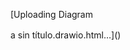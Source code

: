 

[Uploading Diagram<!--[if IE]><meta http-equiv="X-UA-Compatible" content="IE=5,IE=9" ><![endif]-->
<!DOCTYPE html>
<html>
<head>
<title>Diagrama sin título.drawio.html</title>
<meta charset="utf-8"/>
</head>
<body>
<div class="mxgraph" style="max-width:100%;border:1px solid transparent;" data-mxgraph="{&quot;highlight&quot;:&quot;#0000ff&quot;,&quot;nav&quot;:true,&quot;resize&quot;:true,&quot;xml&quot;:&quot;&lt;mxfile host=\&quot;app.diagrams.net\&quot; agent=\&quot;Mozilla/5.0 (Windows NT 10.0; Win64; x64) AppleWebKit/537.36 (KHTML, like Gecko) Chrome/137.0.0.0 Safari/537.36\&quot; version=\&quot;27.1.6\&quot;&gt;&lt;diagram name=\&quot;Página-1\&quot; id=\&quot;18sqVD3K8Wd4RrC9yBUn\&quot;&gt;&lt;mxGraphModel dx=\&quot;3389\&quot; dy=\&quot;2271\&quot; grid=\&quot;1\&quot; gridSize=\&quot;10\&quot; guides=\&quot;1\&quot; tooltips=\&quot;1\&quot; connect=\&quot;1\&quot; arrows=\&quot;1\&quot; fold=\&quot;1\&quot; page=\&quot;1\&quot; pageScale=\&quot;1\&quot; pageWidth=\&quot;827\&quot; pageHeight=\&quot;1169\&quot; math=\&quot;0\&quot; shadow=\&quot;0\&quot;&gt;&lt;root&gt;&lt;mxCell id=\&quot;0\&quot;/&gt;&lt;mxCell id=\&quot;1\&quot; parent=\&quot;0\&quot;/&gt;&lt;mxCell id=\&quot;JJP66AKWS7H2v_ormio2-1\&quot; value=\&quot;&amp;lt;font style=&amp;quot;font-size: 13px; color: light-dark(rgb(0, 0, 0), rgb(0, 0, 0));&amp;quot;&amp;gt;Public API Gateway&amp;lt;/font&amp;gt;\&quot; style=\&quot;rounded=1;whiteSpace=wrap;html=1;fillColor=light-dark(#FFFFFF,#00FFFF);\&quot; parent=\&quot;1\&quot; vertex=\&quot;1\&quot;&gt;&lt;mxGeometry x=\&quot;30\&quot; y=\&quot;50\&quot; width=\&quot;180\&quot; height=\&quot;50\&quot; as=\&quot;geometry\&quot;/&gt;&lt;/mxCell&gt;&lt;mxCell id=\&quot;JJP66AKWS7H2v_ormio2-2\&quot; value=\&quot;Registro Cliente/&amp;lt;div&amp;gt;Transportista&amp;lt;/div&amp;gt;\&quot; style=\&quot;shape=process;whiteSpace=wrap;html=1;backgroundOutline=1;\&quot; parent=\&quot;1\&quot; vertex=\&quot;1\&quot;&gt;&lt;mxGeometry x=\&quot;62.5\&quot; y=\&quot;204\&quot; width=\&quot;115\&quot; height=\&quot;30\&quot; as=\&quot;geometry\&quot;/&gt;&lt;/mxCell&gt;&lt;mxCell id=\&quot;JJP66AKWS7H2v_ormio2-3\&quot; value=\&quot;Login Cliente/&amp;lt;div&amp;gt;Transportista&amp;lt;/div&amp;gt;\&quot; style=\&quot;shape=process;whiteSpace=wrap;html=1;backgroundOutline=1;\&quot; parent=\&quot;1\&quot; vertex=\&quot;1\&quot;&gt;&lt;mxGeometry x=\&quot;60\&quot; y=\&quot;140\&quot; width=\&quot;120\&quot; height=\&quot;30\&quot; as=\&quot;geometry\&quot;/&gt;&lt;/mxCell&gt;&lt;mxCell id=\&quot;JJP66AKWS7H2v_ormio2-5\&quot; value=\&quot;Users DB\&quot; style=\&quot;shape=cylinder3;whiteSpace=wrap;html=1;boundedLbl=1;backgroundOutline=1;size=15;fillColor=light-dark(#FFFFFF,#999999);\&quot; parent=\&quot;1\&quot; vertex=\&quot;1\&quot;&gt;&lt;mxGeometry x=\&quot;540\&quot; y=\&quot;350\&quot; width=\&quot;50\&quot; height=\&quot;60\&quot; as=\&quot;geometry\&quot;/&gt;&lt;/mxCell&gt;&lt;mxCell id=\&quot;JJP66AKWS7H2v_ormio2-23\&quot; value=\&quot;&amp;lt;b&amp;gt;Auth Microservice&amp;lt;/b&amp;gt;\&quot; style=\&quot;swimlane;fontStyle=0;childLayout=stackLayout;horizontal=1;startSize=26;fillColor=light-dark(transparent,#FF00FF);horizontalStack=0;resizeParent=1;resizeParentMax=0;resizeLast=0;collapsible=1;marginBottom=0;whiteSpace=wrap;html=1;\&quot; parent=\&quot;1\&quot; vertex=\&quot;1\&quot;&gt;&lt;mxGeometry x=\&quot;300\&quot; y=\&quot;130\&quot; width=\&quot;140\&quot; height=\&quot;104\&quot; as=\&quot;geometry\&quot;/&gt;&lt;/mxCell&gt;&lt;mxCell id=\&quot;JJP66AKWS7H2v_ormio2-27\&quot; value=\&quot;+ Login con Google&amp;lt;div&amp;gt;&amp;lt;br&amp;gt;&amp;lt;/div&amp;gt;\&quot; style=\&quot;text;strokeColor=none;fillColor=none;align=left;verticalAlign=top;spacingLeft=4;spacingRight=4;overflow=hidden;rotatable=0;points=[[0,0.5],[1,0.5]];portConstraint=eastwest;whiteSpace=wrap;html=1;\&quot; parent=\&quot;JJP66AKWS7H2v_ormio2-23\&quot; vertex=\&quot;1\&quot;&gt;&lt;mxGeometry y=\&quot;26\&quot; width=\&quot;140\&quot; height=\&quot;26\&quot; as=\&quot;geometry\&quot;/&gt;&lt;/mxCell&gt;&lt;mxCell id=\&quot;JJP66AKWS7H2v_ormio2-28\&quot; value=\&quot;+ Genera Token\&quot; style=\&quot;text;strokeColor=none;fillColor=none;align=left;verticalAlign=top;spacingLeft=4;spacingRight=4;overflow=hidden;rotatable=0;points=[[0,0.5],[1,0.5]];portConstraint=eastwest;whiteSpace=wrap;html=1;\&quot; parent=\&quot;JJP66AKWS7H2v_ormio2-23\&quot; vertex=\&quot;1\&quot;&gt;&lt;mxGeometry y=\&quot;52\&quot; width=\&quot;140\&quot; height=\&quot;26\&quot; as=\&quot;geometry\&quot;/&gt;&lt;/mxCell&gt;&lt;mxCell id=\&quot;JJP66AKWS7H2v_ormio2-24\&quot; value=\&quot;+ Refrescar Token&amp;lt;div&amp;gt;&amp;lt;br&amp;gt;&amp;lt;/div&amp;gt;\&quot; style=\&quot;text;strokeColor=none;fillColor=none;align=left;verticalAlign=top;spacingLeft=4;spacingRight=4;overflow=hidden;rotatable=0;points=[[0,0.5],[1,0.5]];portConstraint=eastwest;whiteSpace=wrap;html=1;\&quot; parent=\&quot;JJP66AKWS7H2v_ormio2-23\&quot; vertex=\&quot;1\&quot;&gt;&lt;mxGeometry y=\&quot;78\&quot; width=\&quot;140\&quot; height=\&quot;26\&quot; as=\&quot;geometry\&quot;/&gt;&lt;/mxCell&gt;&lt;mxCell id=\&quot;JJP66AKWS7H2v_ormio2-33\&quot; value=\&quot;\&quot; style=\&quot;endArrow=classic;html=1;rounded=0;entryX=0;entryY=0;entryDx=0;entryDy=37.5;entryPerimeter=0;\&quot; parent=\&quot;1\&quot; source=\&quot;tLHsuO3LZoOHKUNuWfn9-1\&quot; target=\&quot;JJP66AKWS7H2v_ormio2-5\&quot; edge=\&quot;1\&quot;&gt;&lt;mxGeometry width=\&quot;50\&quot; height=\&quot;50\&quot; relative=\&quot;1\&quot; as=\&quot;geometry\&quot;&gt;&lt;mxPoint x=\&quot;470\&quot; y=\&quot;261.29999999999995\&quot; as=\&quot;sourcePoint\&quot;/&gt;&lt;mxPoint x=\&quot;550\&quot; y=\&quot;303\&quot; as=\&quot;targetPoint\&quot;/&gt;&lt;/mxGeometry&gt;&lt;/mxCell&gt;&lt;mxCell id=\&quot;tLHsuO3LZoOHKUNuWfn9-1\&quot; value=\&quot;User Microservice\&quot; style=\&quot;swimlane;fontStyle=1;align=center;verticalAlign=top;childLayout=stackLayout;horizontal=1;startSize=26;horizontalStack=0;resizeParent=1;resizeParentMax=0;resizeLast=0;collapsible=1;marginBottom=0;whiteSpace=wrap;html=1;fillColor=light-dark(#FFFFFF,#FF00FF);\&quot; parent=\&quot;1\&quot; vertex=\&quot;1\&quot;&gt;&lt;mxGeometry x=\&quot;275\&quot; y=\&quot;283\&quot; width=\&quot;190\&quot; height=\&quot;210\&quot; as=\&quot;geometry\&quot;/&gt;&lt;/mxCell&gt;&lt;mxCell id=\&quot;tLHsuO3LZoOHKUNuWfn9-5\&quot; value=\&quot;+ Entidad: Usuario\&quot; style=\&quot;text;strokeColor=none;fillColor=none;align=left;verticalAlign=top;spacingLeft=4;spacingRight=4;overflow=hidden;rotatable=0;points=[[0,0.5],[1,0.5]];portConstraint=eastwest;whiteSpace=wrap;html=1;\&quot; parent=\&quot;tLHsuO3LZoOHKUNuWfn9-1\&quot; vertex=\&quot;1\&quot;&gt;&lt;mxGeometry y=\&quot;26\&quot; width=\&quot;190\&quot; height=\&quot;26\&quot; as=\&quot;geometry\&quot;/&gt;&lt;/mxCell&gt;&lt;mxCell id=\&quot;tLHsuO3LZoOHKUNuWfn9-2\&quot; value=\&quot;+ Entidad: Cliente : Usuario\&quot; style=\&quot;text;strokeColor=none;fillColor=none;align=left;verticalAlign=top;spacingLeft=4;spacingRight=4;overflow=hidden;rotatable=0;points=[[0,0.5],[1,0.5]];portConstraint=eastwest;whiteSpace=wrap;html=1;\&quot; parent=\&quot;tLHsuO3LZoOHKUNuWfn9-1\&quot; vertex=\&quot;1\&quot;&gt;&lt;mxGeometry y=\&quot;52\&quot; width=\&quot;190\&quot; height=\&quot;26\&quot; as=\&quot;geometry\&quot;/&gt;&lt;/mxCell&gt;&lt;mxCell id=\&quot;tLHsuO3LZoOHKUNuWfn9-6\&quot; value=\&quot;+ Entidad: Transportista : Usuario\&quot; style=\&quot;text;strokeColor=none;fillColor=none;align=left;verticalAlign=top;spacingLeft=4;spacingRight=4;overflow=hidden;rotatable=0;points=[[0,0.5],[1,0.5]];portConstraint=eastwest;whiteSpace=wrap;html=1;\&quot; parent=\&quot;tLHsuO3LZoOHKUNuWfn9-1\&quot; vertex=\&quot;1\&quot;&gt;&lt;mxGeometry y=\&quot;78\&quot; width=\&quot;190\&quot; height=\&quot;26\&quot; as=\&quot;geometry\&quot;/&gt;&lt;/mxCell&gt;&lt;mxCell id=\&quot;tLHsuO3LZoOHKUNuWfn9-3\&quot; value=\&quot;\&quot; style=\&quot;line;strokeWidth=1;fillColor=none;align=left;verticalAlign=middle;spacingTop=-1;spacingLeft=3;spacingRight=3;rotatable=0;labelPosition=right;points=[];portConstraint=eastwest;strokeColor=inherit;\&quot; parent=\&quot;tLHsuO3LZoOHKUNuWfn9-1\&quot; vertex=\&quot;1\&quot;&gt;&lt;mxGeometry y=\&quot;104\&quot; width=\&quot;190\&quot; height=\&quot;8\&quot; as=\&quot;geometry\&quot;/&gt;&lt;/mxCell&gt;&lt;mxCell id=\&quot;tLHsuO3LZoOHKUNuWfn9-7\&quot; value=\&quot;+ Get Usuario\&quot; style=\&quot;text;strokeColor=none;fillColor=none;align=left;verticalAlign=top;spacingLeft=4;spacingRight=4;overflow=hidden;rotatable=0;points=[[0,0.5],[1,0.5]];portConstraint=eastwest;whiteSpace=wrap;html=1;\&quot; parent=\&quot;tLHsuO3LZoOHKUNuWfn9-1\&quot; vertex=\&quot;1\&quot;&gt;&lt;mxGeometry y=\&quot;112\&quot; width=\&quot;190\&quot; height=\&quot;26\&quot; as=\&quot;geometry\&quot;/&gt;&lt;/mxCell&gt;&lt;mxCell id=\&quot;eP5nTDJ1uDGnBU0iKhsH-36\&quot; value=\&quot;+ Crear Usuario\&quot; style=\&quot;text;strokeColor=none;fillColor=none;align=left;verticalAlign=top;spacingLeft=4;spacingRight=4;overflow=hidden;rotatable=0;points=[[0,0.5],[1,0.5]];portConstraint=eastwest;whiteSpace=wrap;html=1;\&quot; parent=\&quot;tLHsuO3LZoOHKUNuWfn9-1\&quot; vertex=\&quot;1\&quot;&gt;&lt;mxGeometry y=\&quot;138\&quot; width=\&quot;190\&quot; height=\&quot;26\&quot; as=\&quot;geometry\&quot;/&gt;&lt;/mxCell&gt;&lt;mxCell id=\&quot;tLHsuO3LZoOHKUNuWfn9-4\&quot; value=\&quot;+ Cambiar estado del transportista a verficado\&quot; style=\&quot;text;strokeColor=none;fillColor=none;align=left;verticalAlign=top;spacingLeft=4;spacingRight=4;overflow=hidden;rotatable=0;points=[[0,0.5],[1,0.5]];portConstraint=eastwest;whiteSpace=wrap;html=1;\&quot; parent=\&quot;tLHsuO3LZoOHKUNuWfn9-1\&quot; vertex=\&quot;1\&quot;&gt;&lt;mxGeometry y=\&quot;164\&quot; width=\&quot;190\&quot; height=\&quot;46\&quot; as=\&quot;geometry\&quot;/&gt;&lt;/mxCell&gt;&lt;mxCell id=\&quot;tLHsuO3LZoOHKUNuWfn9-8\&quot; value=\&quot;Verificacion Transportista\&quot; style=\&quot;shape=process;whiteSpace=wrap;html=1;backgroundOutline=1;\&quot; parent=\&quot;1\&quot; vertex=\&quot;1\&quot;&gt;&lt;mxGeometry x=\&quot;62.5\&quot; y=\&quot;580\&quot; width=\&quot;115\&quot; height=\&quot;30\&quot; as=\&quot;geometry\&quot;/&gt;&lt;/mxCell&gt;&lt;mxCell id=\&quot;tLHsuO3LZoOHKUNuWfn9-9\&quot; value=\&quot;Verificacion Vehiculo\&quot; style=\&quot;shape=process;whiteSpace=wrap;html=1;backgroundOutline=1;\&quot; parent=\&quot;1\&quot; vertex=\&quot;1\&quot;&gt;&lt;mxGeometry x=\&quot;62.5\&quot; y=\&quot;625\&quot; width=\&quot;115\&quot; height=\&quot;30\&quot; as=\&quot;geometry\&quot;/&gt;&lt;/mxCell&gt;&lt;mxCell id=\&quot;tLHsuO3LZoOHKUNuWfn9-12\&quot; value=\&quot;\&quot; style=\&quot;ellipse;whiteSpace=wrap;html=1;align=center;aspect=fixed;fillColor=none;strokeColor=none;resizable=0;perimeter=centerPerimeter;rotatable=0;allowArrows=0;points=[];outlineConnect=1;\&quot; parent=\&quot;1\&quot; vertex=\&quot;1\&quot;&gt;&lt;mxGeometry x=\&quot;240\&quot; y=\&quot;130\&quot; width=\&quot;10\&quot; height=\&quot;10\&quot; as=\&quot;geometry\&quot;/&gt;&lt;/mxCell&gt;&lt;mxCell id=\&quot;tLHsuO3LZoOHKUNuWfn9-28\&quot; value=\&quot;Verify Microservice\&quot; style=\&quot;swimlane;fontStyle=1;align=center;verticalAlign=top;childLayout=stackLayout;horizontal=1;startSize=26;horizontalStack=0;resizeParent=1;resizeParentMax=0;resizeLast=0;collapsible=1;marginBottom=0;whiteSpace=wrap;html=1;fillColor=light-dark(#FFFFFF,#FF00FF);\&quot; parent=\&quot;1\&quot; vertex=\&quot;1\&quot;&gt;&lt;mxGeometry x=\&quot;275\&quot; y=\&quot;545\&quot; width=\&quot;220\&quot; height=\&quot;190\&quot; as=\&quot;geometry\&quot;/&gt;&lt;/mxCell&gt;&lt;mxCell id=\&quot;tLHsuO3LZoOHKUNuWfn9-29\&quot; value=\&quot;+ Entidad: Credenciales Transportista\&quot; style=\&quot;text;strokeColor=none;fillColor=none;align=left;verticalAlign=top;spacingLeft=4;spacingRight=4;overflow=hidden;rotatable=0;points=[[0,0.5],[1,0.5]];portConstraint=eastwest;whiteSpace=wrap;html=1;\&quot; parent=\&quot;tLHsuO3LZoOHKUNuWfn9-28\&quot; vertex=\&quot;1\&quot;&gt;&lt;mxGeometry y=\&quot;26\&quot; width=\&quot;220\&quot; height=\&quot;24\&quot; as=\&quot;geometry\&quot;/&gt;&lt;/mxCell&gt;&lt;mxCell id=\&quot;tLHsuO3LZoOHKUNuWfn9-30\&quot; value=\&quot;+ Entidad: Credenciales Vehiculo\&quot; style=\&quot;text;strokeColor=none;fillColor=none;align=left;verticalAlign=top;spacingLeft=4;spacingRight=4;overflow=hidden;rotatable=0;points=[[0,0.5],[1,0.5]];portConstraint=eastwest;whiteSpace=wrap;html=1;\&quot; parent=\&quot;tLHsuO3LZoOHKUNuWfn9-28\&quot; vertex=\&quot;1\&quot;&gt;&lt;mxGeometry y=\&quot;50\&quot; width=\&quot;220\&quot; height=\&quot;26\&quot; as=\&quot;geometry\&quot;/&gt;&lt;/mxCell&gt;&lt;mxCell id=\&quot;tLHsuO3LZoOHKUNuWfn9-32\&quot; value=\&quot;\&quot; style=\&quot;line;strokeWidth=1;fillColor=none;align=left;verticalAlign=middle;spacingTop=-1;spacingLeft=3;spacingRight=3;rotatable=0;labelPosition=right;points=[];portConstraint=eastwest;strokeColor=inherit;\&quot; parent=\&quot;tLHsuO3LZoOHKUNuWfn9-28\&quot; vertex=\&quot;1\&quot;&gt;&lt;mxGeometry y=\&quot;76\&quot; width=\&quot;220\&quot; height=\&quot;8\&quot; as=\&quot;geometry\&quot;/&gt;&lt;/mxCell&gt;&lt;mxCell id=\&quot;tLHsuO3LZoOHKUNuWfn9-33\&quot; value=\&quot;+ Verificar usuario\&quot; style=\&quot;text;strokeColor=none;fillColor=none;align=left;verticalAlign=top;spacingLeft=4;spacingRight=4;overflow=hidden;rotatable=0;points=[[0,0.5],[1,0.5]];portConstraint=eastwest;whiteSpace=wrap;html=1;\&quot; parent=\&quot;tLHsuO3LZoOHKUNuWfn9-28\&quot; vertex=\&quot;1\&quot;&gt;&lt;mxGeometry y=\&quot;84\&quot; width=\&quot;220\&quot; height=\&quot;26\&quot; as=\&quot;geometry\&quot;/&gt;&lt;/mxCell&gt;&lt;mxCell id=\&quot;tLHsuO3LZoOHKUNuWfn9-34\&quot; value=\&quot;+ Verificar Vehiculo\&quot; style=\&quot;text;strokeColor=none;fillColor=none;align=left;verticalAlign=top;spacingLeft=4;spacingRight=4;overflow=hidden;rotatable=0;points=[[0,0.5],[1,0.5]];portConstraint=eastwest;whiteSpace=wrap;html=1;\&quot; parent=\&quot;tLHsuO3LZoOHKUNuWfn9-28\&quot; vertex=\&quot;1\&quot;&gt;&lt;mxGeometry y=\&quot;110\&quot; width=\&quot;220\&quot; height=\&quot;26\&quot; as=\&quot;geometry\&quot;/&gt;&lt;/mxCell&gt;&lt;mxCell id=\&quot;d8EOn4iWE2OrcgZmSFEP-36\&quot; value=\&quot;\&quot; style=\&quot;line;strokeWidth=1;fillColor=none;align=left;verticalAlign=middle;spacingTop=-1;spacingLeft=3;spacingRight=3;rotatable=0;labelPosition=right;points=[];portConstraint=eastwest;strokeColor=inherit;\&quot; vertex=\&quot;1\&quot; parent=\&quot;tLHsuO3LZoOHKUNuWfn9-28\&quot;&gt;&lt;mxGeometry y=\&quot;136\&quot; width=\&quot;220\&quot; height=\&quot;8\&quot; as=\&quot;geometry\&quot;/&gt;&lt;/mxCell&gt;&lt;mxCell id=\&quot;d8EOn4iWE2OrcgZmSFEP-37\&quot; value=\&quot;+ Evento: Notificar Verificaciones completadas\&quot; style=\&quot;text;strokeColor=none;fillColor=none;align=left;verticalAlign=top;spacingLeft=4;spacingRight=4;overflow=hidden;rotatable=0;points=[[0,0.5],[1,0.5]];portConstraint=eastwest;whiteSpace=wrap;html=1;\&quot; vertex=\&quot;1\&quot; parent=\&quot;tLHsuO3LZoOHKUNuWfn9-28\&quot;&gt;&lt;mxGeometry y=\&quot;144\&quot; width=\&quot;220\&quot; height=\&quot;46\&quot; as=\&quot;geometry\&quot;/&gt;&lt;/mxCell&gt;&lt;mxCell id=\&quot;tLHsuO3LZoOHKUNuWfn9-35\&quot; value=\&quot;\&quot; style=\&quot;endArrow=classic;startArrow=classic;html=1;rounded=0;\&quot; parent=\&quot;1\&quot; source=\&quot;tLHsuO3LZoOHKUNuWfn9-1\&quot; target=\&quot;JJP66AKWS7H2v_ormio2-23\&quot; edge=\&quot;1\&quot;&gt;&lt;mxGeometry width=\&quot;50\&quot; height=\&quot;50\&quot; relative=\&quot;1\&quot; as=\&quot;geometry\&quot;&gt;&lt;mxPoint x=\&quot;280\&quot; y=\&quot;253\&quot; as=\&quot;sourcePoint\&quot;/&gt;&lt;mxPoint x=\&quot;330\&quot; y=\&quot;203\&quot; as=\&quot;targetPoint\&quot;/&gt;&lt;/mxGeometry&gt;&lt;/mxCell&gt;&lt;mxCell id=\&quot;tLHsuO3LZoOHKUNuWfn9-36\&quot; value=\&quot;\&quot; style=\&quot;endArrow=classic;html=1;rounded=0;edgeStyle=orthogonalEdgeStyle;curved=1;\&quot; parent=\&quot;1\&quot; source=\&quot;JJP66AKWS7H2v_ormio2-3\&quot; target=\&quot;JJP66AKWS7H2v_ormio2-23\&quot; edge=\&quot;1\&quot;&gt;&lt;mxGeometry width=\&quot;50\&quot; height=\&quot;50\&quot; relative=\&quot;1\&quot; as=\&quot;geometry\&quot;&gt;&lt;mxPoint x=\&quot;230\&quot; y=\&quot;243\&quot; as=\&quot;sourcePoint\&quot;/&gt;&lt;mxPoint x=\&quot;280\&quot; y=\&quot;193\&quot; as=\&quot;targetPoint\&quot;/&gt;&lt;/mxGeometry&gt;&lt;/mxCell&gt;&lt;mxCell id=\&quot;tLHsuO3LZoOHKUNuWfn9-38\&quot; value=\&quot;\&quot; style=\&quot;endArrow=classic;html=1;rounded=0;edgeStyle=orthogonalEdgeStyle;curved=1;\&quot; parent=\&quot;1\&quot; source=\&quot;tLHsuO3LZoOHKUNuWfn9-8\&quot; target=\&quot;tLHsuO3LZoOHKUNuWfn9-28\&quot; edge=\&quot;1\&quot;&gt;&lt;mxGeometry width=\&quot;50\&quot; height=\&quot;50\&quot; relative=\&quot;1\&quot; as=\&quot;geometry\&quot;&gt;&lt;mxPoint x=\&quot;190\&quot; y=\&quot;290\&quot; as=\&quot;sourcePoint\&quot;/&gt;&lt;mxPoint x=\&quot;240\&quot; y=\&quot;240\&quot; as=\&quot;targetPoint\&quot;/&gt;&lt;/mxGeometry&gt;&lt;/mxCell&gt;&lt;mxCell id=\&quot;tLHsuO3LZoOHKUNuWfn9-39\&quot; value=\&quot;\&quot; style=\&quot;endArrow=classic;html=1;rounded=0;edgeStyle=orthogonalEdgeStyle;curved=1;\&quot; parent=\&quot;1\&quot; source=\&quot;tLHsuO3LZoOHKUNuWfn9-9\&quot; target=\&quot;tLHsuO3LZoOHKUNuWfn9-28\&quot; edge=\&quot;1\&quot;&gt;&lt;mxGeometry width=\&quot;50\&quot; height=\&quot;50\&quot; relative=\&quot;1\&quot; as=\&quot;geometry\&quot;&gt;&lt;mxPoint x=\&quot;310\&quot; y=\&quot;380\&quot; as=\&quot;sourcePoint\&quot;/&gt;&lt;mxPoint x=\&quot;485\&quot; y=\&quot;509\&quot; as=\&quot;targetPoint\&quot;/&gt;&lt;/mxGeometry&gt;&lt;/mxCell&gt;&lt;mxCell id=\&quot;eP5nTDJ1uDGnBU0iKhsH-1\&quot; value=\&quot;Crear Envio\&quot; style=\&quot;shape=process;whiteSpace=wrap;html=1;backgroundOutline=1;\&quot; parent=\&quot;1\&quot; vertex=\&quot;1\&quot;&gt;&lt;mxGeometry x=\&quot;62.5\&quot; y=\&quot;373\&quot; width=\&quot;120\&quot; height=\&quot;30\&quot; as=\&quot;geometry\&quot;/&gt;&lt;/mxCell&gt;&lt;mxCell id=\&quot;eP5nTDJ1uDGnBU0iKhsH-2\&quot; value=\&quot;&amp;lt;span style=&amp;quot;font-size: 13px;&amp;quot;&amp;gt;&amp;lt;font style=&amp;quot;color: light-dark(rgb(0, 0, 0), rgb(0, 0, 0));&amp;quot;&amp;gt;Cliente Web&amp;lt;/font&amp;gt;&amp;lt;/span&amp;gt;\&quot; style=\&quot;rounded=1;whiteSpace=wrap;html=1;fillColor=light-dark(#FFFFFF,#FFFF00);\&quot; parent=\&quot;1\&quot; vertex=\&quot;1\&quot;&gt;&lt;mxGeometry x=\&quot;182.5\&quot; y=\&quot;-70\&quot; width=\&quot;180\&quot; height=\&quot;50\&quot; as=\&quot;geometry\&quot;/&gt;&lt;/mxCell&gt;&lt;mxCell id=\&quot;eP5nTDJ1uDGnBU0iKhsH-3\&quot; value=\&quot;&amp;lt;span style=&amp;quot;font-size: 13px;&amp;quot;&amp;gt;&amp;lt;font style=&amp;quot;color: light-dark(rgb(0, 0, 0), rgb(0, 0, 0));&amp;quot;&amp;gt;Cliente Mobile&amp;lt;/font&amp;gt;&amp;lt;/span&amp;gt;\&quot; style=\&quot;rounded=1;whiteSpace=wrap;html=1;fillColor=light-dark(#FFFFFF,#FFFF00);\&quot; parent=\&quot;1\&quot; vertex=\&quot;1\&quot;&gt;&lt;mxGeometry x=\&quot;-127.5\&quot; y=\&quot;-70\&quot; width=\&quot;180\&quot; height=\&quot;50\&quot; as=\&quot;geometry\&quot;/&gt;&lt;/mxCell&gt;&lt;mxCell id=\&quot;eP5nTDJ1uDGnBU0iKhsH-4\&quot; value=\&quot;\&quot; style=\&quot;curved=1;endArrow=classic;html=1;rounded=0;edgeStyle=orthogonalEdgeStyle;\&quot; parent=\&quot;1\&quot; source=\&quot;eP5nTDJ1uDGnBU0iKhsH-3\&quot; target=\&quot;JJP66AKWS7H2v_ormio2-1\&quot; edge=\&quot;1\&quot;&gt;&lt;mxGeometry width=\&quot;50\&quot; height=\&quot;50\&quot; relative=\&quot;1\&quot; as=\&quot;geometry\&quot;&gt;&lt;mxPoint x=\&quot;-130\&quot; y=\&quot;60\&quot; as=\&quot;sourcePoint\&quot;/&gt;&lt;mxPoint x=\&quot;-40\&quot; y=\&quot;30\&quot; as=\&quot;targetPoint\&quot;/&gt;&lt;/mxGeometry&gt;&lt;/mxCell&gt;&lt;mxCell id=\&quot;eP5nTDJ1uDGnBU0iKhsH-5\&quot; value=\&quot;\&quot; style=\&quot;curved=1;endArrow=classic;html=1;rounded=0;edgeStyle=orthogonalEdgeStyle;entryX=0.5;entryY=0;entryDx=0;entryDy=0;\&quot; parent=\&quot;1\&quot; source=\&quot;eP5nTDJ1uDGnBU0iKhsH-2\&quot; target=\&quot;JJP66AKWS7H2v_ormio2-1\&quot; edge=\&quot;1\&quot;&gt;&lt;mxGeometry width=\&quot;50\&quot; height=\&quot;50\&quot; relative=\&quot;1\&quot; as=\&quot;geometry\&quot;&gt;&lt;mxPoint x=\&quot;200\&quot; y=\&quot;-60\&quot; as=\&quot;sourcePoint\&quot;/&gt;&lt;mxPoint x=\&quot;360\&quot; y=\&quot;20\&quot; as=\&quot;targetPoint\&quot;/&gt;&lt;/mxGeometry&gt;&lt;/mxCell&gt;&lt;mxCell id=\&quot;eP5nTDJ1uDGnBU0iKhsH-6\&quot; value=\&quot;\&quot; style=\&quot;endArrow=classic;html=1;rounded=0;edgeStyle=orthogonalEdgeStyle;curved=1;\&quot; parent=\&quot;1\&quot; source=\&quot;JJP66AKWS7H2v_ormio2-2\&quot; target=\&quot;JJP66AKWS7H2v_ormio2-23\&quot; edge=\&quot;1\&quot;&gt;&lt;mxGeometry width=\&quot;50\&quot; height=\&quot;50\&quot; relative=\&quot;1\&quot; as=\&quot;geometry\&quot;&gt;&lt;mxPoint x=\&quot;190\&quot; y=\&quot;193\&quot; as=\&quot;sourcePoint\&quot;/&gt;&lt;mxPoint x=\&quot;290\&quot; y=\&quot;236\&quot; as=\&quot;targetPoint\&quot;/&gt;&lt;/mxGeometry&gt;&lt;/mxCell&gt;&lt;mxCell id=\&quot;eP5nTDJ1uDGnBU0iKhsH-9\&quot; value=\&quot;Modificar Envio\&quot; style=\&quot;shape=process;whiteSpace=wrap;html=1;backgroundOutline=1;\&quot; parent=\&quot;1\&quot; vertex=\&quot;1\&quot;&gt;&lt;mxGeometry x=\&quot;62.5\&quot; y=\&quot;420\&quot; width=\&quot;120\&quot; height=\&quot;30\&quot; as=\&quot;geometry\&quot;/&gt;&lt;/mxCell&gt;&lt;mxCell id=\&quot;eP5nTDJ1uDGnBU0iKhsH-10\&quot; value=\&quot;Publicar Envio\&quot; style=\&quot;shape=process;whiteSpace=wrap;html=1;backgroundOutline=1;\&quot; parent=\&quot;1\&quot; vertex=\&quot;1\&quot;&gt;&lt;mxGeometry x=\&quot;62.5\&quot; y=\&quot;463\&quot; width=\&quot;120\&quot; height=\&quot;30\&quot; as=\&quot;geometry\&quot;/&gt;&lt;/mxCell&gt;&lt;mxCell id=\&quot;eP5nTDJ1uDGnBU0iKhsH-11\&quot; value=\&quot;Envios Microservice\&quot; style=\&quot;swimlane;fontStyle=1;align=center;verticalAlign=top;childLayout=stackLayout;horizontal=1;startSize=26;horizontalStack=0;resizeParent=1;resizeParentMax=0;resizeLast=0;collapsible=1;marginBottom=0;whiteSpace=wrap;html=1;fillColor=light-dark(#FFFFFF,#FF00FF);\&quot; parent=\&quot;1\&quot; vertex=\&quot;1\&quot;&gt;&lt;mxGeometry x=\&quot;-220\&quot; y=\&quot;345\&quot; width=\&quot;180\&quot; height=\&quot;210\&quot; as=\&quot;geometry\&quot;/&gt;&lt;/mxCell&gt;&lt;mxCell id=\&quot;eP5nTDJ1uDGnBU0iKhsH-12\&quot; value=\&quot;+ Entidad: SolicitudEnvio\&quot; style=\&quot;text;strokeColor=none;fillColor=none;align=left;verticalAlign=top;spacingLeft=4;spacingRight=4;overflow=hidden;rotatable=0;points=[[0,0.5],[1,0.5]];portConstraint=eastwest;whiteSpace=wrap;html=1;\&quot; parent=\&quot;eP5nTDJ1uDGnBU0iKhsH-11\&quot; vertex=\&quot;1\&quot;&gt;&lt;mxGeometry y=\&quot;26\&quot; width=\&quot;180\&quot; height=\&quot;26\&quot; as=\&quot;geometry\&quot;/&gt;&lt;/mxCell&gt;&lt;mxCell id=\&quot;eP5nTDJ1uDGnBU0iKhsH-22\&quot; value=\&quot;+ Entidad: Paquete\&quot; style=\&quot;text;strokeColor=none;fillColor=none;align=left;verticalAlign=top;spacingLeft=4;spacingRight=4;overflow=hidden;rotatable=0;points=[[0,0.5],[1,0.5]];portConstraint=eastwest;whiteSpace=wrap;html=1;\&quot; parent=\&quot;eP5nTDJ1uDGnBU0iKhsH-11\&quot; vertex=\&quot;1\&quot;&gt;&lt;mxGeometry y=\&quot;52\&quot; width=\&quot;180\&quot; height=\&quot;26\&quot; as=\&quot;geometry\&quot;/&gt;&lt;/mxCell&gt;&lt;mxCell id=\&quot;eP5nTDJ1uDGnBU0iKhsH-14\&quot; value=\&quot;\&quot; style=\&quot;line;strokeWidth=1;fillColor=none;align=left;verticalAlign=middle;spacingTop=-1;spacingLeft=3;spacingRight=3;rotatable=0;labelPosition=right;points=[];portConstraint=eastwest;strokeColor=inherit;\&quot; parent=\&quot;eP5nTDJ1uDGnBU0iKhsH-11\&quot; vertex=\&quot;1\&quot;&gt;&lt;mxGeometry y=\&quot;78\&quot; width=\&quot;180\&quot; height=\&quot;8\&quot; as=\&quot;geometry\&quot;/&gt;&lt;/mxCell&gt;&lt;mxCell id=\&quot;eP5nTDJ1uDGnBU0iKhsH-15\&quot; value=\&quot;+ Crear Solicitud\&quot; style=\&quot;text;strokeColor=none;fillColor=none;align=left;verticalAlign=top;spacingLeft=4;spacingRight=4;overflow=hidden;rotatable=0;points=[[0,0.5],[1,0.5]];portConstraint=eastwest;whiteSpace=wrap;html=1;\&quot; parent=\&quot;eP5nTDJ1uDGnBU0iKhsH-11\&quot; vertex=\&quot;1\&quot;&gt;&lt;mxGeometry y=\&quot;86\&quot; width=\&quot;180\&quot; height=\&quot;26\&quot; as=\&quot;geometry\&quot;/&gt;&lt;/mxCell&gt;&lt;mxCell id=\&quot;eP5nTDJ1uDGnBU0iKhsH-38\&quot; value=\&quot;+ Modificar Solicitud\&quot; style=\&quot;text;strokeColor=none;fillColor=none;align=left;verticalAlign=top;spacingLeft=4;spacingRight=4;overflow=hidden;rotatable=0;points=[[0,0.5],[1,0.5]];portConstraint=eastwest;whiteSpace=wrap;html=1;\&quot; parent=\&quot;eP5nTDJ1uDGnBU0iKhsH-11\&quot; vertex=\&quot;1\&quot;&gt;&lt;mxGeometry y=\&quot;112\&quot; width=\&quot;180\&quot; height=\&quot;26\&quot; as=\&quot;geometry\&quot;/&gt;&lt;/mxCell&gt;&lt;mxCell id=\&quot;eP5nTDJ1uDGnBU0iKhsH-35\&quot; value=\&quot;+ Añadir Paquete\&quot; style=\&quot;text;strokeColor=none;fillColor=none;align=left;verticalAlign=top;spacingLeft=4;spacingRight=4;overflow=hidden;rotatable=0;points=[[0,0.5],[1,0.5]];portConstraint=eastwest;whiteSpace=wrap;html=1;\&quot; parent=\&quot;eP5nTDJ1uDGnBU0iKhsH-11\&quot; vertex=\&quot;1\&quot;&gt;&lt;mxGeometry y=\&quot;138\&quot; width=\&quot;180\&quot; height=\&quot;26\&quot; as=\&quot;geometry\&quot;/&gt;&lt;/mxCell&gt;&lt;mxCell id=\&quot;eP5nTDJ1uDGnBU0iKhsH-25\&quot; value=\&quot;+ Modificar estado de envio a asignado\&quot; style=\&quot;text;strokeColor=none;fillColor=none;align=left;verticalAlign=top;spacingLeft=4;spacingRight=4;overflow=hidden;rotatable=0;points=[[0,0.5],[1,0.5]];portConstraint=eastwest;whiteSpace=wrap;html=1;\&quot; parent=\&quot;eP5nTDJ1uDGnBU0iKhsH-11\&quot; vertex=\&quot;1\&quot;&gt;&lt;mxGeometry y=\&quot;164\&quot; width=\&quot;180\&quot; height=\&quot;46\&quot; as=\&quot;geometry\&quot;/&gt;&lt;/mxCell&gt;&lt;mxCell id=\&quot;eP5nTDJ1uDGnBU0iKhsH-18\&quot; value=\&quot;\&quot; style=\&quot;endArrow=classic;html=1;rounded=0;exitX=0;exitY=0.5;exitDx=0;exitDy=0;edgeStyle=orthogonalEdgeStyle;curved=1;\&quot; parent=\&quot;1\&quot; source=\&quot;eP5nTDJ1uDGnBU0iKhsH-1\&quot; target=\&quot;eP5nTDJ1uDGnBU0iKhsH-11\&quot; edge=\&quot;1\&quot;&gt;&lt;mxGeometry width=\&quot;50\&quot; height=\&quot;50\&quot; relative=\&quot;1\&quot; as=\&quot;geometry\&quot;&gt;&lt;mxPoint x=\&quot;-60\&quot; y=\&quot;497\&quot; as=\&quot;sourcePoint\&quot;/&gt;&lt;mxPoint x=\&quot;-10\&quot; y=\&quot;447\&quot; as=\&quot;targetPoint\&quot;/&gt;&lt;/mxGeometry&gt;&lt;/mxCell&gt;&lt;mxCell id=\&quot;eP5nTDJ1uDGnBU0iKhsH-20\&quot; value=\&quot;\&quot; style=\&quot;endArrow=classic;html=1;rounded=0;exitX=0;exitY=0.5;exitDx=0;exitDy=0;edgeStyle=orthogonalEdgeStyle;curved=1;\&quot; parent=\&quot;1\&quot; source=\&quot;eP5nTDJ1uDGnBU0iKhsH-10\&quot; target=\&quot;eP5nTDJ1uDGnBU0iKhsH-11\&quot; edge=\&quot;1\&quot;&gt;&lt;mxGeometry width=\&quot;50\&quot; height=\&quot;50\&quot; relative=\&quot;1\&quot; as=\&quot;geometry\&quot;&gt;&lt;mxPoint x=\&quot;-30\&quot; y=\&quot;597\&quot; as=\&quot;sourcePoint\&quot;/&gt;&lt;mxPoint x=\&quot;20\&quot; y=\&quot;547\&quot; as=\&quot;targetPoint\&quot;/&gt;&lt;/mxGeometry&gt;&lt;/mxCell&gt;&lt;mxCell id=\&quot;eP5nTDJ1uDGnBU0iKhsH-21\&quot; value=\&quot;\&quot; style=\&quot;endArrow=classic;html=1;rounded=0;exitX=0;exitY=0.5;exitDx=0;exitDy=0;edgeStyle=orthogonalEdgeStyle;curved=1;\&quot; parent=\&quot;1\&quot; source=\&quot;eP5nTDJ1uDGnBU0iKhsH-9\&quot; target=\&quot;eP5nTDJ1uDGnBU0iKhsH-11\&quot; edge=\&quot;1\&quot;&gt;&lt;mxGeometry width=\&quot;50\&quot; height=\&quot;50\&quot; relative=\&quot;1\&quot; as=\&quot;geometry\&quot;&gt;&lt;mxPoint x=\&quot;-120\&quot; y=\&quot;627\&quot; as=\&quot;sourcePoint\&quot;/&gt;&lt;mxPoint x=\&quot;-70\&quot; y=\&quot;577\&quot; as=\&quot;targetPoint\&quot;/&gt;&lt;/mxGeometry&gt;&lt;/mxCell&gt;&lt;mxCell id=\&quot;eP5nTDJ1uDGnBU0iKhsH-24\&quot; value=\&quot;&amp;lt;font style=&amp;quot;color: light-dark(rgb(0, 0, 0), rgb(255, 255, 255));&amp;quot;&amp;gt;Envios&amp;lt;/font&amp;gt;&amp;lt;div&amp;gt;&amp;lt;font style=&amp;quot;color: light-dark(rgb(0, 0, 0), rgb(255, 255, 255));&amp;quot;&amp;gt;DB&amp;lt;/font&amp;gt;&amp;lt;/div&amp;gt;\&quot; style=\&quot;shape=cylinder3;whiteSpace=wrap;html=1;boundedLbl=1;backgroundOutline=1;size=15;fillColor=light-dark(#FFFFFF,#999999);\&quot; parent=\&quot;1\&quot; vertex=\&quot;1\&quot;&gt;&lt;mxGeometry x=\&quot;-330\&quot; y=\&quot;420\&quot; width=\&quot;50\&quot; height=\&quot;60\&quot; as=\&quot;geometry\&quot;/&gt;&lt;/mxCell&gt;&lt;mxCell id=\&quot;d8EOn4iWE2OrcgZmSFEP-1\&quot; value=\&quot;Crear Viaje\&quot; style=\&quot;shape=process;whiteSpace=wrap;html=1;backgroundOutline=1;\&quot; vertex=\&quot;1\&quot; parent=\&quot;1\&quot;&gt;&lt;mxGeometry x=\&quot;60\&quot; y=\&quot;685\&quot; width=\&quot;115\&quot; height=\&quot;30\&quot; as=\&quot;geometry\&quot;/&gt;&lt;/mxCell&gt;&lt;mxCell id=\&quot;d8EOn4iWE2OrcgZmSFEP-2\&quot; value=\&quot;Agregar envio a un viaje\&quot; style=\&quot;shape=process;whiteSpace=wrap;html=1;backgroundOutline=1;\&quot; vertex=\&quot;1\&quot; parent=\&quot;1\&quot;&gt;&lt;mxGeometry x=\&quot;60\&quot; y=\&quot;735\&quot; width=\&quot;115\&quot; height=\&quot;30\&quot; as=\&quot;geometry\&quot;/&gt;&lt;/mxCell&gt;&lt;mxCell id=\&quot;d8EOn4iWE2OrcgZmSFEP-3\&quot; value=\&quot;Cargar direccion\&quot; style=\&quot;shape=process;whiteSpace=wrap;html=1;backgroundOutline=1;\&quot; vertex=\&quot;1\&quot; parent=\&quot;1\&quot;&gt;&lt;mxGeometry x=\&quot;62.5\&quot; y=\&quot;790\&quot; width=\&quot;115\&quot; height=\&quot;30\&quot; as=\&quot;geometry\&quot;/&gt;&lt;/mxCell&gt;&lt;mxCell id=\&quot;d8EOn4iWE2OrcgZmSFEP-4\&quot; value=\&quot;\&quot; style=\&quot;endArrow=classic;html=1;rounded=0;exitX=0;exitY=0.5;exitDx=0;exitDy=0;edgeStyle=orthogonalEdgeStyle;curved=1;\&quot; edge=\&quot;1\&quot; parent=\&quot;1\&quot; source=\&quot;d8EOn4iWE2OrcgZmSFEP-1\&quot; target=\&quot;d8EOn4iWE2OrcgZmSFEP-5\&quot;&gt;&lt;mxGeometry width=\&quot;50\&quot; height=\&quot;50\&quot; relative=\&quot;1\&quot; as=\&quot;geometry\&quot;&gt;&lt;mxPoint x=\&quot;-210\&quot; y=\&quot;715\&quot; as=\&quot;sourcePoint\&quot;/&gt;&lt;mxPoint x=\&quot;-60\&quot; y=\&quot;615\&quot; as=\&quot;targetPoint\&quot;/&gt;&lt;/mxGeometry&gt;&lt;/mxCell&gt;&lt;mxCell id=\&quot;d8EOn4iWE2OrcgZmSFEP-5\&quot; value=\&quot;Viaje Microservice\&quot; style=\&quot;swimlane;fontStyle=1;align=center;verticalAlign=top;childLayout=stackLayout;horizontal=1;startSize=26;horizontalStack=0;resizeParent=1;resizeParentMax=0;resizeLast=0;collapsible=1;marginBottom=0;whiteSpace=wrap;html=1;fillColor=light-dark(#FFFFFF,#FF00FF);\&quot; vertex=\&quot;1\&quot; parent=\&quot;1\&quot;&gt;&lt;mxGeometry x=\&quot;-220\&quot; y=\&quot;585\&quot; width=\&quot;180\&quot; height=\&quot;260\&quot; as=\&quot;geometry\&quot;/&gt;&lt;/mxCell&gt;&lt;mxCell id=\&quot;d8EOn4iWE2OrcgZmSFEP-6\&quot; value=\&quot;+ Entidad: Viaje\&quot; style=\&quot;text;strokeColor=none;fillColor=none;align=left;verticalAlign=top;spacingLeft=4;spacingRight=4;overflow=hidden;rotatable=0;points=[[0,0.5],[1,0.5]];portConstraint=eastwest;whiteSpace=wrap;html=1;\&quot; vertex=\&quot;1\&quot; parent=\&quot;d8EOn4iWE2OrcgZmSFEP-5\&quot;&gt;&lt;mxGeometry y=\&quot;26\&quot; width=\&quot;180\&quot; height=\&quot;26\&quot; as=\&quot;geometry\&quot;/&gt;&lt;/mxCell&gt;&lt;mxCell id=\&quot;d8EOn4iWE2OrcgZmSFEP-7\&quot; value=\&quot;+ Entidad: ViajePaquete\&quot; style=\&quot;text;strokeColor=none;fillColor=none;align=left;verticalAlign=top;spacingLeft=4;spacingRight=4;overflow=hidden;rotatable=0;points=[[0,0.5],[1,0.5]];portConstraint=eastwest;whiteSpace=wrap;html=1;\&quot; vertex=\&quot;1\&quot; parent=\&quot;d8EOn4iWE2OrcgZmSFEP-5\&quot;&gt;&lt;mxGeometry y=\&quot;52\&quot; width=\&quot;180\&quot; height=\&quot;26\&quot; as=\&quot;geometry\&quot;/&gt;&lt;/mxCell&gt;&lt;mxCell id=\&quot;d8EOn4iWE2OrcgZmSFEP-8\&quot; value=\&quot;\&quot; style=\&quot;line;strokeWidth=1;fillColor=none;align=left;verticalAlign=middle;spacingTop=-1;spacingLeft=3;spacingRight=3;rotatable=0;labelPosition=right;points=[];portConstraint=eastwest;strokeColor=inherit;\&quot; vertex=\&quot;1\&quot; parent=\&quot;d8EOn4iWE2OrcgZmSFEP-5\&quot;&gt;&lt;mxGeometry y=\&quot;78\&quot; width=\&quot;180\&quot; height=\&quot;8\&quot; as=\&quot;geometry\&quot;/&gt;&lt;/mxCell&gt;&lt;mxCell id=\&quot;d8EOn4iWE2OrcgZmSFEP-9\&quot; value=\&quot;+ Crear Viaje\&quot; style=\&quot;text;strokeColor=none;fillColor=none;align=left;verticalAlign=top;spacingLeft=4;spacingRight=4;overflow=hidden;rotatable=0;points=[[0,0.5],[1,0.5]];portConstraint=eastwest;whiteSpace=wrap;html=1;\&quot; vertex=\&quot;1\&quot; parent=\&quot;d8EOn4iWE2OrcgZmSFEP-5\&quot;&gt;&lt;mxGeometry y=\&quot;86\&quot; width=\&quot;180\&quot; height=\&quot;26\&quot; as=\&quot;geometry\&quot;/&gt;&lt;/mxCell&gt;&lt;mxCell id=\&quot;d8EOn4iWE2OrcgZmSFEP-12\&quot; value=\&quot;+ Agregar envio al viaje\&quot; style=\&quot;text;strokeColor=none;fillColor=none;align=left;verticalAlign=top;spacingLeft=4;spacingRight=4;overflow=hidden;rotatable=0;points=[[0,0.5],[1,0.5]];portConstraint=eastwest;whiteSpace=wrap;html=1;\&quot; vertex=\&quot;1\&quot; parent=\&quot;d8EOn4iWE2OrcgZmSFEP-5\&quot;&gt;&lt;mxGeometry y=\&quot;112\&quot; width=\&quot;180\&quot; height=\&quot;26\&quot; as=\&quot;geometry\&quot;/&gt;&lt;/mxCell&gt;&lt;mxCell id=\&quot;d8EOn4iWE2OrcgZmSFEP-13\&quot; value=\&quot;+ Actualizar localizacion\&quot; style=\&quot;text;strokeColor=none;fillColor=none;align=left;verticalAlign=top;spacingLeft=4;spacingRight=4;overflow=hidden;rotatable=0;points=[[0,0.5],[1,0.5]];portConstraint=eastwest;whiteSpace=wrap;html=1;\&quot; vertex=\&quot;1\&quot; parent=\&quot;d8EOn4iWE2OrcgZmSFEP-5\&quot;&gt;&lt;mxGeometry y=\&quot;138\&quot; width=\&quot;180\&quot; height=\&quot;30\&quot; as=\&quot;geometry\&quot;/&gt;&lt;/mxCell&gt;&lt;mxCell id=\&quot;d8EOn4iWE2OrcgZmSFEP-16\&quot; value=\&quot;\&quot; style=\&quot;line;strokeWidth=1;fillColor=none;align=left;verticalAlign=middle;spacingTop=-1;spacingLeft=3;spacingRight=3;rotatable=0;labelPosition=right;points=[];portConstraint=eastwest;strokeColor=inherit;\&quot; vertex=\&quot;1\&quot; parent=\&quot;d8EOn4iWE2OrcgZmSFEP-5\&quot;&gt;&lt;mxGeometry y=\&quot;168\&quot; width=\&quot;180\&quot; height=\&quot;8\&quot; as=\&quot;geometry\&quot;/&gt;&lt;/mxCell&gt;&lt;mxCell id=\&quot;d8EOn4iWE2OrcgZmSFEP-14\&quot; value=\&quot;+ Evento: Notificar paquetes entregados\&quot; style=\&quot;text;strokeColor=none;fillColor=none;align=left;verticalAlign=top;spacingLeft=4;spacingRight=4;overflow=hidden;rotatable=0;points=[[0,0.5],[1,0.5]];portConstraint=eastwest;whiteSpace=wrap;html=1;\&quot; vertex=\&quot;1\&quot; parent=\&quot;d8EOn4iWE2OrcgZmSFEP-5\&quot;&gt;&lt;mxGeometry y=\&quot;176\&quot; width=\&quot;180\&quot; height=\&quot;42\&quot; as=\&quot;geometry\&quot;/&gt;&lt;/mxCell&gt;&lt;mxCell id=\&quot;d8EOn4iWE2OrcgZmSFEP-10\&quot; value=\&quot;+ Evento: Notificar envio asignado\&quot; style=\&quot;text;strokeColor=none;fillColor=none;align=left;verticalAlign=top;spacingLeft=4;spacingRight=4;overflow=hidden;rotatable=0;points=[[0,0.5],[1,0.5]];portConstraint=eastwest;whiteSpace=wrap;html=1;\&quot; vertex=\&quot;1\&quot; parent=\&quot;d8EOn4iWE2OrcgZmSFEP-5\&quot;&gt;&lt;mxGeometry y=\&quot;218\&quot; width=\&quot;180\&quot; height=\&quot;42\&quot; as=\&quot;geometry\&quot;/&gt;&lt;/mxCell&gt;&lt;mxCell id=\&quot;d8EOn4iWE2OrcgZmSFEP-11\&quot; value=\&quot;\&quot; style=\&quot;endArrow=classic;html=1;rounded=0;exitX=0;exitY=0.5;exitDx=0;exitDy=0;edgeStyle=orthogonalEdgeStyle;curved=1;\&quot; edge=\&quot;1\&quot; parent=\&quot;1\&quot; source=\&quot;d8EOn4iWE2OrcgZmSFEP-2\&quot; target=\&quot;d8EOn4iWE2OrcgZmSFEP-5\&quot;&gt;&lt;mxGeometry width=\&quot;50\&quot; height=\&quot;50\&quot; relative=\&quot;1\&quot; as=\&quot;geometry\&quot;&gt;&lt;mxPoint x=\&quot;-90\&quot; y=\&quot;855\&quot; as=\&quot;sourcePoint\&quot;/&gt;&lt;mxPoint x=\&quot;-40\&quot; y=\&quot;805\&quot; as=\&quot;targetPoint\&quot;/&gt;&lt;/mxGeometry&gt;&lt;/mxCell&gt;&lt;mxCell id=\&quot;d8EOn4iWE2OrcgZmSFEP-17\&quot; value=\&quot;\&quot; style=\&quot;endArrow=classic;html=1;rounded=0;\&quot; edge=\&quot;1\&quot; parent=\&quot;1\&quot; source=\&quot;eP5nTDJ1uDGnBU0iKhsH-11\&quot; target=\&quot;eP5nTDJ1uDGnBU0iKhsH-24\&quot;&gt;&lt;mxGeometry width=\&quot;50\&quot; height=\&quot;50\&quot; relative=\&quot;1\&quot; as=\&quot;geometry\&quot;&gt;&lt;mxPoint x=\&quot;-375\&quot; y=\&quot;632\&quot; as=\&quot;sourcePoint\&quot;/&gt;&lt;mxPoint x=\&quot;-330\&quot; y=\&quot;449.06976744186045\&quot; as=\&quot;targetPoint\&quot;/&gt;&lt;/mxGeometry&gt;&lt;/mxCell&gt;&lt;mxCell id=\&quot;d8EOn4iWE2OrcgZmSFEP-18\&quot; value=\&quot;&amp;lt;font style=&amp;quot;color: light-dark(rgb(0, 0, 0), rgb(255, 255, 255));&amp;quot;&amp;gt;Viaje&amp;lt;br&amp;gt;&amp;lt;/font&amp;gt;&amp;lt;div&amp;gt;&amp;lt;font style=&amp;quot;color: light-dark(rgb(0, 0, 0), rgb(255, 255, 255));&amp;quot;&amp;gt;DB&amp;lt;/font&amp;gt;&amp;lt;/div&amp;gt;\&quot; style=\&quot;shape=cylinder3;whiteSpace=wrap;html=1;boundedLbl=1;backgroundOutline=1;size=15;fillColor=light-dark(#FFFFFF,#999999);shadow=1;\&quot; vertex=\&quot;1\&quot; parent=\&quot;1\&quot;&gt;&lt;mxGeometry x=\&quot;-320\&quot; y=\&quot;685\&quot; width=\&quot;50\&quot; height=\&quot;60\&quot; as=\&quot;geometry\&quot;/&gt;&lt;/mxCell&gt;&lt;mxCell id=\&quot;d8EOn4iWE2OrcgZmSFEP-19\&quot; value=\&quot;\&quot; style=\&quot;endArrow=classic;html=1;rounded=0;\&quot; edge=\&quot;1\&quot; parent=\&quot;1\&quot; source=\&quot;d8EOn4iWE2OrcgZmSFEP-5\&quot; target=\&quot;d8EOn4iWE2OrcgZmSFEP-18\&quot;&gt;&lt;mxGeometry width=\&quot;50\&quot; height=\&quot;50\&quot; relative=\&quot;1\&quot; as=\&quot;geometry\&quot;&gt;&lt;mxPoint x=\&quot;-520\&quot; y=\&quot;690\&quot; as=\&quot;sourcePoint\&quot;/&gt;&lt;mxPoint x=\&quot;-470\&quot; y=\&quot;640\&quot; as=\&quot;targetPoint\&quot;/&gt;&lt;/mxGeometry&gt;&lt;/mxCell&gt;&lt;mxCell id=\&quot;d8EOn4iWE2OrcgZmSFEP-20\&quot; value=\&quot;Ver datos personales\&quot; style=\&quot;shape=process;whiteSpace=wrap;html=1;backgroundOutline=1;\&quot; vertex=\&quot;1\&quot; parent=\&quot;1\&quot;&gt;&lt;mxGeometry x=\&quot;62.5\&quot; y=\&quot;260\&quot; width=\&quot;115\&quot; height=\&quot;30\&quot; as=\&quot;geometry\&quot;/&gt;&lt;/mxCell&gt;&lt;mxCell id=\&quot;d8EOn4iWE2OrcgZmSFEP-21\&quot; value=\&quot;Modificar datos personales\&quot; style=\&quot;shape=process;whiteSpace=wrap;html=1;backgroundOutline=1;\&quot; vertex=\&quot;1\&quot; parent=\&quot;1\&quot;&gt;&lt;mxGeometry x=\&quot;62.5\&quot; y=\&quot;320\&quot; width=\&quot;115\&quot; height=\&quot;30\&quot; as=\&quot;geometry\&quot;/&gt;&lt;/mxCell&gt;&lt;mxCell id=\&quot;d8EOn4iWE2OrcgZmSFEP-22\&quot; value=\&quot;\&quot; style=\&quot;endArrow=classic;html=1;rounded=0;exitX=1;exitY=0.5;exitDx=0;exitDy=0;edgeStyle=orthogonalEdgeStyle;curved=1;\&quot; edge=\&quot;1\&quot; parent=\&quot;1\&quot; source=\&quot;d8EOn4iWE2OrcgZmSFEP-20\&quot; target=\&quot;tLHsuO3LZoOHKUNuWfn9-1\&quot;&gt;&lt;mxGeometry width=\&quot;50\&quot; height=\&quot;50\&quot; relative=\&quot;1\&quot; as=\&quot;geometry\&quot;&gt;&lt;mxPoint x=\&quot;200\&quot; y=\&quot;320\&quot; as=\&quot;sourcePoint\&quot;/&gt;&lt;mxPoint x=\&quot;250\&quot; y=\&quot;270\&quot; as=\&quot;targetPoint\&quot;/&gt;&lt;/mxGeometry&gt;&lt;/mxCell&gt;&lt;mxCell id=\&quot;d8EOn4iWE2OrcgZmSFEP-23\&quot; value=\&quot;\&quot; style=\&quot;endArrow=classic;html=1;rounded=0;exitX=1;exitY=0.5;exitDx=0;exitDy=0;edgeStyle=orthogonalEdgeStyle;curved=1;\&quot; edge=\&quot;1\&quot; parent=\&quot;1\&quot; source=\&quot;d8EOn4iWE2OrcgZmSFEP-21\&quot; target=\&quot;tLHsuO3LZoOHKUNuWfn9-1\&quot;&gt;&lt;mxGeometry width=\&quot;50\&quot; height=\&quot;50\&quot; relative=\&quot;1\&quot; as=\&quot;geometry\&quot;&gt;&lt;mxPoint x=\&quot;220\&quot; y=\&quot;460\&quot; as=\&quot;sourcePoint\&quot;/&gt;&lt;mxPoint x=\&quot;270\&quot; y=\&quot;410\&quot; as=\&quot;targetPoint\&quot;/&gt;&lt;/mxGeometry&gt;&lt;/mxCell&gt;&lt;mxCell id=\&quot;d8EOn4iWE2OrcgZmSFEP-25\&quot; value=\&quot;Direcciones Microservice\&quot; style=\&quot;swimlane;fontStyle=1;align=center;verticalAlign=top;childLayout=stackLayout;horizontal=1;startSize=26;horizontalStack=0;resizeParent=1;resizeParentMax=0;resizeLast=0;collapsible=1;marginBottom=0;whiteSpace=wrap;html=1;fillColor=light-dark(#FFFFFF,#FF00FF);\&quot; vertex=\&quot;1\&quot; parent=\&quot;1\&quot;&gt;&lt;mxGeometry x=\&quot;280\&quot; y=\&quot;765\&quot; width=\&quot;180\&quot; height=\&quot;130\&quot; as=\&quot;geometry\&quot;/&gt;&lt;/mxCell&gt;&lt;mxCell id=\&quot;d8EOn4iWE2OrcgZmSFEP-26\&quot; value=\&quot;+ Entidad: Direccion\&quot; style=\&quot;text;strokeColor=none;fillColor=none;align=left;verticalAlign=top;spacingLeft=4;spacingRight=4;overflow=hidden;rotatable=0;points=[[0,0.5],[1,0.5]];portConstraint=eastwest;whiteSpace=wrap;html=1;\&quot; vertex=\&quot;1\&quot; parent=\&quot;d8EOn4iWE2OrcgZmSFEP-25\&quot;&gt;&lt;mxGeometry y=\&quot;26\&quot; width=\&quot;180\&quot; height=\&quot;26\&quot; as=\&quot;geometry\&quot;/&gt;&lt;/mxCell&gt;&lt;mxCell id=\&quot;d8EOn4iWE2OrcgZmSFEP-28\&quot; value=\&quot;\&quot; style=\&quot;line;strokeWidth=1;fillColor=none;align=left;verticalAlign=middle;spacingTop=-1;spacingLeft=3;spacingRight=3;rotatable=0;labelPosition=right;points=[];portConstraint=eastwest;strokeColor=inherit;\&quot; vertex=\&quot;1\&quot; parent=\&quot;d8EOn4iWE2OrcgZmSFEP-25\&quot;&gt;&lt;mxGeometry y=\&quot;52\&quot; width=\&quot;180\&quot; height=\&quot;8\&quot; as=\&quot;geometry\&quot;/&gt;&lt;/mxCell&gt;&lt;mxCell id=\&quot;d8EOn4iWE2OrcgZmSFEP-29\&quot; value=\&quot;+ Cargar Direccion\&quot; style=\&quot;text;strokeColor=none;fillColor=none;align=left;verticalAlign=top;spacingLeft=4;spacingRight=4;overflow=hidden;rotatable=0;points=[[0,0.5],[1,0.5]];portConstraint=eastwest;whiteSpace=wrap;html=1;\&quot; vertex=\&quot;1\&quot; parent=\&quot;d8EOn4iWE2OrcgZmSFEP-25\&quot;&gt;&lt;mxGeometry y=\&quot;60\&quot; width=\&quot;180\&quot; height=\&quot;26\&quot; as=\&quot;geometry\&quot;/&gt;&lt;/mxCell&gt;&lt;mxCell id=\&quot;d8EOn4iWE2OrcgZmSFEP-30\&quot; value=\&quot;+ Obtener direcciones del ususario\&quot; style=\&quot;text;strokeColor=none;fillColor=none;align=left;verticalAlign=top;spacingLeft=4;spacingRight=4;overflow=hidden;rotatable=0;points=[[0,0.5],[1,0.5]];portConstraint=eastwest;whiteSpace=wrap;html=1;\&quot; vertex=\&quot;1\&quot; parent=\&quot;d8EOn4iWE2OrcgZmSFEP-25\&quot;&gt;&lt;mxGeometry y=\&quot;86\&quot; width=\&quot;180\&quot; height=\&quot;44\&quot; as=\&quot;geometry\&quot;/&gt;&lt;/mxCell&gt;&lt;mxCell id=\&quot;d8EOn4iWE2OrcgZmSFEP-31\&quot; value=\&quot;\&quot; style=\&quot;endArrow=classic;html=1;rounded=0;edgeStyle=orthogonalEdgeStyle;curved=1;\&quot; edge=\&quot;1\&quot; parent=\&quot;1\&quot; source=\&quot;d8EOn4iWE2OrcgZmSFEP-3\&quot; target=\&quot;d8EOn4iWE2OrcgZmSFEP-25\&quot;&gt;&lt;mxGeometry width=\&quot;50\&quot; height=\&quot;50\&quot; relative=\&quot;1\&quot; as=\&quot;geometry\&quot;&gt;&lt;mxPoint x=\&quot;-40\&quot; y=\&quot;980\&quot; as=\&quot;sourcePoint\&quot;/&gt;&lt;mxPoint x=\&quot;10\&quot; y=\&quot;930\&quot; as=\&quot;targetPoint\&quot;/&gt;&lt;/mxGeometry&gt;&lt;/mxCell&gt;&lt;mxCell id=\&quot;d8EOn4iWE2OrcgZmSFEP-32\&quot; value=\&quot;Obtener direcciones\&quot; style=\&quot;shape=process;whiteSpace=wrap;html=1;backgroundOutline=1;\&quot; vertex=\&quot;1\&quot; parent=\&quot;1\&quot;&gt;&lt;mxGeometry x=\&quot;60\&quot; y=\&quot;845\&quot; width=\&quot;115\&quot; height=\&quot;30\&quot; as=\&quot;geometry\&quot;/&gt;&lt;/mxCell&gt;&lt;mxCell id=\&quot;d8EOn4iWE2OrcgZmSFEP-33\&quot; value=\&quot;\&quot; style=\&quot;endArrow=classic;html=1;rounded=0;exitX=1;exitY=0.5;exitDx=0;exitDy=0;edgeStyle=orthogonalEdgeStyle;curved=1;\&quot; edge=\&quot;1\&quot; parent=\&quot;1\&quot; source=\&quot;d8EOn4iWE2OrcgZmSFEP-32\&quot; target=\&quot;d8EOn4iWE2OrcgZmSFEP-25\&quot;&gt;&lt;mxGeometry width=\&quot;50\&quot; height=\&quot;50\&quot; relative=\&quot;1\&quot; as=\&quot;geometry\&quot;&gt;&lt;mxPoint x=\&quot;150\&quot; y=\&quot;970\&quot; as=\&quot;sourcePoint\&quot;/&gt;&lt;mxPoint x=\&quot;200\&quot; y=\&quot;920\&quot; as=\&quot;targetPoint\&quot;/&gt;&lt;/mxGeometry&gt;&lt;/mxCell&gt;&lt;mxCell id=\&quot;d8EOn4iWE2OrcgZmSFEP-34\&quot; value=\&quot;Direcciones DB\&quot; style=\&quot;shape=cylinder3;whiteSpace=wrap;html=1;boundedLbl=1;backgroundOutline=1;size=15;fillColor=light-dark(#FFFFFF,#999999);\&quot; vertex=\&quot;1\&quot; parent=\&quot;1\&quot;&gt;&lt;mxGeometry x=\&quot;540\&quot; y=\&quot;790\&quot; width=\&quot;70\&quot; height=\&quot;70\&quot; as=\&quot;geometry\&quot;/&gt;&lt;/mxCell&gt;&lt;mxCell id=\&quot;d8EOn4iWE2OrcgZmSFEP-35\&quot; value=\&quot;\&quot; style=\&quot;endArrow=classic;html=1;rounded=0;\&quot; edge=\&quot;1\&quot; parent=\&quot;1\&quot; source=\&quot;d8EOn4iWE2OrcgZmSFEP-25\&quot; target=\&quot;d8EOn4iWE2OrcgZmSFEP-34\&quot;&gt;&lt;mxGeometry width=\&quot;50\&quot; height=\&quot;50\&quot; relative=\&quot;1\&quot; as=\&quot;geometry\&quot;&gt;&lt;mxPoint x=\&quot;490\&quot; y=\&quot;1030\&quot; as=\&quot;sourcePoint\&quot;/&gt;&lt;mxPoint x=\&quot;540\&quot; y=\&quot;980\&quot; as=\&quot;targetPoint\&quot;/&gt;&lt;/mxGeometry&gt;&lt;/mxCell&gt;&lt;mxCell id=\&quot;d8EOn4iWE2OrcgZmSFEP-38\&quot; value=\&quot;Publish Message\&quot; style=\&quot;endArrow=none;dashed=1;html=1;rounded=0;exitX=1;exitY=0.5;exitDx=0;exitDy=0;entryX=1;entryY=0.5;entryDx=0;entryDy=0;\&quot; edge=\&quot;1\&quot; parent=\&quot;1\&quot; source=\&quot;d8EOn4iWE2OrcgZmSFEP-37\&quot; target=\&quot;tLHsuO3LZoOHKUNuWfn9-4\&quot;&gt;&lt;mxGeometry width=\&quot;50\&quot; height=\&quot;50\&quot; relative=\&quot;1\&quot; as=\&quot;geometry\&quot;&gt;&lt;mxPoint x=\&quot;550\&quot; y=\&quot;720\&quot; as=\&quot;sourcePoint\&quot;/&gt;&lt;mxPoint x=\&quot;530\&quot; y=\&quot;450\&quot; as=\&quot;targetPoint\&quot;/&gt;&lt;Array as=\&quot;points\&quot;&gt;&lt;mxPoint x=\&quot;590\&quot; y=\&quot;712\&quot;/&gt;&lt;mxPoint x=\&quot;590\&quot; y=\&quot;470\&quot;/&gt;&lt;/Array&gt;&lt;/mxGeometry&gt;&lt;/mxCell&gt;&lt;mxCell id=\&quot;d8EOn4iWE2OrcgZmSFEP-39\&quot; value=\&quot;Publish Message\&quot; style=\&quot;endArrow=none;dashed=1;html=1;rounded=0;exitX=0;exitY=0.5;exitDx=0;exitDy=0;entryX=0;entryY=0.5;entryDx=0;entryDy=0;\&quot; edge=\&quot;1\&quot; parent=\&quot;1\&quot; source=\&quot;d8EOn4iWE2OrcgZmSFEP-10\&quot; target=\&quot;eP5nTDJ1uDGnBU0iKhsH-25\&quot;&gt;&lt;mxGeometry width=\&quot;50\&quot; height=\&quot;50\&quot; relative=\&quot;1\&quot; as=\&quot;geometry\&quot;&gt;&lt;mxPoint x=\&quot;-540\&quot; y=\&quot;840\&quot; as=\&quot;sourcePoint\&quot;/&gt;&lt;mxPoint x=\&quot;-320\&quot; y=\&quot;550\&quot; as=\&quot;targetPoint\&quot;/&gt;&lt;Array as=\&quot;points\&quot;&gt;&lt;mxPoint x=\&quot;-380\&quot; y=\&quot;824\&quot;/&gt;&lt;mxPoint x=\&quot;-380\&quot; y=\&quot;790\&quot;/&gt;&lt;mxPoint x=\&quot;-380\&quot; y=\&quot;532\&quot;/&gt;&lt;/Array&gt;&lt;/mxGeometry&gt;&lt;/mxCell&gt;&lt;mxCell id=\&quot;d8EOn4iWE2OrcgZmSFEP-40\&quot; value=\&quot;Obtener envios no asignados\&quot; style=\&quot;shape=process;whiteSpace=wrap;html=1;backgroundOutline=1;\&quot; vertex=\&quot;1\&quot; parent=\&quot;1\&quot;&gt;&lt;mxGeometry x=\&quot;62.5\&quot; y=\&quot;515\&quot; width=\&quot;120\&quot; height=\&quot;30\&quot; as=\&quot;geometry\&quot;/&gt;&lt;/mxCell&gt;&lt;mxCell id=\&quot;d8EOn4iWE2OrcgZmSFEP-41\&quot; value=\&quot;\&quot; style=\&quot;endArrow=classic;html=1;rounded=0;exitX=0;exitY=0.5;exitDx=0;exitDy=0;edgeStyle=orthogonalEdgeStyle;curved=1;\&quot; edge=\&quot;1\&quot; parent=\&quot;1\&quot; source=\&quot;d8EOn4iWE2OrcgZmSFEP-40\&quot; target=\&quot;eP5nTDJ1uDGnBU0iKhsH-11\&quot;&gt;&lt;mxGeometry width=\&quot;50\&quot; height=\&quot;50\&quot; relative=\&quot;1\&quot; as=\&quot;geometry\&quot;&gt;&lt;mxPoint x=\&quot;-10\&quot; y=\&quot;600\&quot; as=\&quot;sourcePoint\&quot;/&gt;&lt;mxPoint x=\&quot;40\&quot; y=\&quot;550\&quot; as=\&quot;targetPoint\&quot;/&gt;&lt;/mxGeometry&gt;&lt;/mxCell&gt;&lt;mxCell id=\&quot;d8EOn4iWE2OrcgZmSFEP-42\&quot; value=\&quot;\&quot; style=\&quot;endArrow=none;dashed=1;html=1;rounded=0;\&quot; edge=\&quot;1\&quot; parent=\&quot;1\&quot; source=\&quot;d8EOn4iWE2OrcgZmSFEP-14\&quot;&gt;&lt;mxGeometry width=\&quot;50\&quot; height=\&quot;50\&quot; relative=\&quot;1\&quot; as=\&quot;geometry\&quot;&gt;&lt;mxPoint x=\&quot;-620\&quot; y=\&quot;820\&quot; as=\&quot;sourcePoint\&quot;/&gt;&lt;mxPoint x=\&quot;-380\&quot; y=\&quot;782\&quot; as=\&quot;targetPoint\&quot;/&gt;&lt;/mxGeometry&gt;&lt;/mxCell&gt;&lt;/root&gt;&lt;/mxGraphModel&gt;&lt;/diagram&gt;&lt;/mxfile&gt;&quot;,&quot;toolbar&quot;:&quot;pages zoom layers lightbox&quot;,&quot;page&quot;:0}"></div>
<script type="text/javascript" src="https://app.diagrams.net/js/viewer-static.min.js"></script>
</body>
</html>
a sin título.drawio.html…]()
